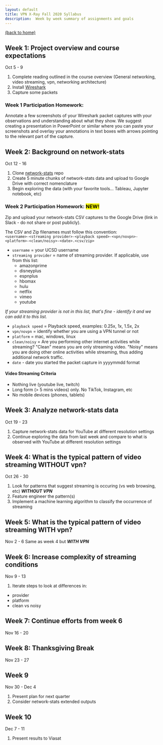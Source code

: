```yaml
---
layout: default
title: VPN X-Ray Fall 2020 Syllabus
description:  Week by week summary of assignments and goals
---
```


[(back to home)](./)

## Week 1: Project overview and course expectations
Oct 5 - 9
1. Complete reading outlined in the course overview (General networking, video streaming, vpn, networking architecture)
2. Install [Wireshark](https://www.wireshark.org/)
3. Capture some packets

### Week 1 Participation Homework:
Annotate a few screenshots of your Wireshark packet captures with your observations and understanding about what they show.  We suggest creating a presentation in PowerPoint or similar where you can paste your screenshots and overlay your annotations in text boxes with arrows pointing to the relevant part of the capture.


## Week 2: Background on network-stats
Oct 12 - 16
1. Clone [network-stats](https://github.com/viasat/network-stats) repo
2. Create 5 minute chunks of network-stats data and upload to Google Drive with correct nomenclature
3. Begin exploring the data (with your favorite tools... Tableau, Jupyter notebook, etc)

### Week 2 Participation Homework:  **<mark>NEW!</mark>**
Zip and upload your network-stats CSV captures to the Google Drive (link in Slack - do not share or post publicly).

The CSV and Zip filenames must follow this convention:  
`<username>-<streaming provider>-<playback speed>-<vpn/novpn>-<platform>-<clean/noisy>-<date>.<csv/zip>`

* `username` = your UCSD username
* `streaming provider` = name of streaming provider. If applicable, use from this list:
  * amazonprime
  * disneyplus
  * espnplus
  * hbomax
  * hulu
  * netflix
  * vimeo
  * youtube

*If your streaming provider is not in this list, that's fine - identify it and we can add it to this list.*
* `playback speed` = Playback speed, examples: 0.25x, 1x, 1.5x, 2x
* `vpn/novpn` = identify whether you are using a VPN tunnel or not
* `platform` = mac, windows, linux
* `clean/noisy` = Are you performing other internet activities while streaming?  "Clean" means you are only streaming video.  "Noisy" means you are doing other online activities while streaming, thus adding additional network traffic.
* `date` - date you started the packet capture in yyyymmdd format

#### **Video Streaming Criteria**
* Nothing live (youtube live, twitch)
* Long form (> 5 mins videos) only.  No TikTok, Instagram, etc
* No mobile devices (phones, tablets)

   
     



## Week 3: Analyze network-stats data
Oct 19 - 23
1. Capture network-stats data for YouTube at different resolution settings
2. Continue exploring the data from last week and compare to what is observed with YouTube at different resolution settings

## Week 4: What is the typical pattern of video streaming WITHOUT vpn?
Oct 26 - 30
1. Look for patterns that suggest streaming is occuring (vs web browsing, etc) ***WITHOUT VPN***
2. Feature engineer the pattern(s)
3. Implement a machine learning algorithm to classify the occurrence of streaming

## Week 5: What is the typical pattern of video streaming WITH vpn?
Nov 2 - 6
Same as week 4 but ***WITH VPN***

## Week 6: Increase complexity of streaming conditions
Nov 9 - 13
1. Iterate steps to look at differences in:
  * provider
  * platform
  * clean vs noisy

## Week 7: Continue efforts from week 6
Nov 16 - 20

## Week 8: Thanksgiving Break
Nov 23 - 27

## Week 9
Nov 30 - Dec 4
1. Present plan for next quarter
2. Consider network-stats extended outputs

## Week 10
Dec 7 - 11
1. Present results to Viasat
